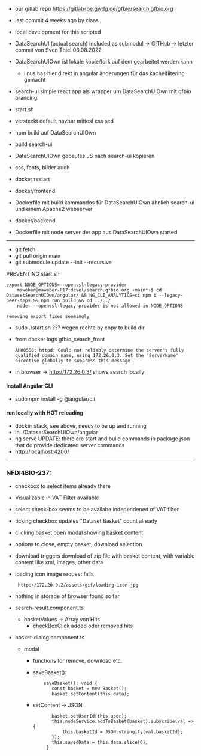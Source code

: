 - our gitlab repo https://gitlab-pe.gwdg.de/gfbio/search.gfbio.org
 - last commit 4 weeks ago by claas
 - local development for this scripted
 - DataSearchUI (actual search) included as submodul -> GITHub -> letzter commit von Sven Thiel 03.08.2022

 - DataSearchUIOwn ist lokale kopie/fork auf dem gearbeitet werden kann
    - linus has hier direkt in angular änderungen für das kachelfiltering gemacht

  
 - search-ui simple react app als wrapper um DataSearchUIOwn mit gfbio branding
 
 - start.sh
  - versteckt default navbar mittesl css sed
  - npm build auf DataSearchUIOwn
  - build search-ui
  - DataSearchUIOwn gebautes JS nach search-ui kopieren
  - css, fonts, bilder auch
  - docker restart
  
  - docker/frontend
   - Dockerfile mit build kommandos für DataSearchUIOwn ähnlich search-ui und einem Apache2 webserver
 
 - docker/backend
  - Dockerfile mit node server der app aus DataSearchUIOwn started
  
  
  -------------------------------
  
  
  - git fetch
  - git pull origin main
  - git submodule update --init --recursive
  
  PREVENTING start.sh
  
    export NODE_OPTIONS=--openssl-legacy-provider
        maweber@maweber-P17:devel/search.gfbio.org ‹main*›$ cd DatasetSearchUIOwn/angular/ && NG_CLI_ANALYTICS=ci npm i --legacy-peer-deps && npm run build && cd ../../
        node: --openssl-legacy-provider is not allowed in NODE_OPTIONS
     
    removing export fixes seemingly
    

  - sudo ./start.sh ??? wegen rechte by copy to build dir 

  - from docker logs gfbio_search_front 
  
        AH00558: httpd: Could not reliably determine the server's fully qualified domain name, using 172.26.0.3. Set the 'ServerName' directive globally to suppress this message
        
  - in browser -> http://172.26.0.3/ shows search locally




#### install Angular CLI

- sudo npm install -g @angular/cli

#### run locally with HOT reloading

- docker stack, see above, needs to be up and running
- in ./DatasetSearchUIOwn/angular
- ng serve UPDATE: there are start and build commands in package json that do provide dedicated server commands
- http://localhost:4200/


----------------------------------------------------------------------------------------------------

### NFDI4BIO-237:
 
 - checkbox to select items already there
 - Visualizable in VAT Filter available
 - select check-box seems to be availabe independened of VAT filter
 
 - ticking checkbox updates "Dataset Basket" count already
 - clicking basket open modal showing basket content
 - options to close, empty basket, download selection

 - download triggers download of zip file with basket content, with variable content like xml, images, other data
 - loading icon image request fails
        
        http://172.20.0.2/assets/gif/loading-icon.jpg

 - nothing in storage of browser found so far

 - search-result.component.ts
   - basketValues -> Array von Hits
     - checkBoxClick added oder removed hits
 
 - basket-dialog.component.ts
   - modal
     - functions for remove, download etc.
     - saveBasket():
     
               saveBasket(): void {
                  const basket = new Basket();
                  basket.setContent(this.data);
     - setContent -> JSON
     
                  basket.setUserId(this.user);
                  this.nodeService.addToBasket(basket).subscribe(val => {
                      this.basketId = JSON.stringify(val.basketId);
                  });
                  this.savedData = this.data.slice(0);
                }
